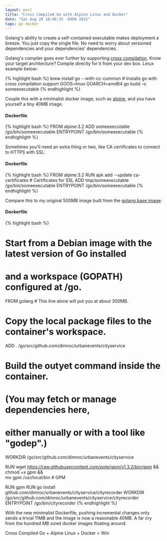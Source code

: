 ```yaml
---
layout: post
title: "Cross Compiled Go with Alpine Linux and Docker"
date: "Sat Aug 20 10:46:35 -0400 2015"
tags: go docker
---
```


Golang's ability to create a self-contained executable makes deployment a breeze.
You just copy the single file. No need to worry about versioned dependencies and your dependencies' dependencies.

Golang's compiler goes ever further by supporting [cross compilation](http://stackoverflow.com/questions/12168873/cross-compile-go-on-osx).
Know your target architecture?
Compile directly for it from your dev box. Linux example below:

{% highlight bash %}
brew install go --with-cc-common # Installs go with cross compilation support
GOOS=linux GOARCH=amd64 go build -o someexecutable
{% endhighlight %}

Couple this with a minimalist docker image, such as [alpine](https://github.com/gliderlabs/docker-alpine), and you have yourself a tiny 40MB image.

#### Dockerfile
{% highlight bash %}
FROM alpine:3.2
ADD someexecutable /go/bin/someexecutable
ENTRYPOINT /go/bin/someexecutable
{% endhighlight %}

Sometimes you'll need an extra thing or two, like CA certificates to connect to HTTPS with SSL:

#### Dockerfile
{% highlight bash %}
FROM alpine:3.2
RUN apk add --update ca-certificates # Certificates for SSL
ADD tmp/someexecutable /go/bin/someexecutable
ENTRYPOINT /go/bin/someexecutable
{% endhighlight %}

Compare this to my original 500MB image built from the [golang base image](https://github.com/docker-library/golang):

#### Dockerfile
{% highlight bash %}
# Start from a Debian image with the latest version of Go installed
# and a workspace (GOPATH) configured at /go.
FROM golang # This line alone will put you at about 300MB.

# Copy the local package files to the container's workspace.
ADD . /go/src/github.com/dimroc/urbanevents/cityservice

# Build the outyet command inside the container.
# (You may fetch or manage dependencies here,
# either manually or with a tool like "godep".)

WORKDIR /go/src/github.com/dimroc/urbanevents/cityservice

RUN wget https://raw.githubusercontent.com/pote/gpm/v1.3.2/bin/gpm && \
      chmod +x gpm && \
      mv gpm /usr/local/bin # GPM

RUN gpm
RUN go install github.com/dimroc/urbanevents/cityservice/cityrecorder
WORKDIR /go/src/github.com/dimroc/urbanevents/cityservice/cityrecorder
ENTRYPOINT /go/bin/cityrecorder
{% endhighlight %}


With the new minimalist Dockerfile, pushing incremental changes only sends
a trivial 11MB and the image is now a reasonable 40MB. A far cry from the hundred MB sized docker
images floating around.

Cross Compiled Go + Alpine Linux + Docker = Win
